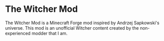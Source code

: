 # The Witcher Mod
The Witcher Mod is a Minecraft Forge mod inspired by Andrzej Sapkowski's universe. This mod is an unofficial Witcher content created by the non-experienced modder that I am.
